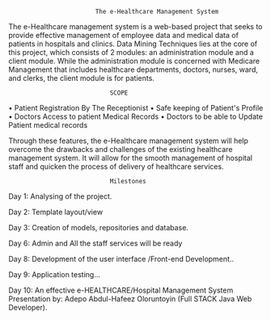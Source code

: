 							The e-Healthcare Management System 

The e-Healthcare management system is a web-based project that seeks to provide effective management of employee data and medical data of patients in hospitals and 
clinics. Data Mining Techniques lies at the core of this project, which consists of 2 modules: an administration module and a client module.
 While the administration module is concerned with Medicare Management that includes healthcare departments, doctors, nurses, ward, and clerks,
 the client module is for patients.


								SCOPE

• Patient Registration By The Receptionist
• Safe keeping of Patient's Profile
• Doctors Access to patient Medical Records
• Doctors to be able to Update Patient medical records


Through these features, the e-Healthcare management system will help overcome the drawbacks and challenges of the existing healthcare management system.
 It will allow for the smooth management of hospital staff and quicken the process of delivery of healthcare services.


								Milestones

Day 1:	Analysing of the project.

Day 2:	 Template layout/view 

Day 3: Creation of models, repositories and database.

Day 6:	 Admin and All the staff services will be ready

Day 8:	Development of the user interface /Front-end Development..

Day 9:	 Application testing...

Day 10: An effective e-HEALTHCARE/Hospital Management System Presentation by:
Adepo Abdul-Hafeez Oloruntoyin (Full STACK Java Web Developer).